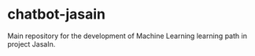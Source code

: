 # chatbot-jasain

Main repository for the development of Machine Learning learning path in project JasaIn.
